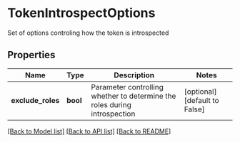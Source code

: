 # TokenIntrospectOptions

Set of options controling how the token is introspected
## Properties
Name | Type | Description | Notes
------------ | ------------- | ------------- | -------------
**exclude_roles** | **bool** | Parameter controlling whether to determine the roles during introspection | [optional] [default to False]

[[Back to Model list]](../README.md#documentation-for-models) [[Back to API list]](../README.md#documentation-for-api-endpoints) [[Back to README]](../README.md)


